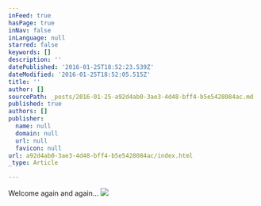 ```yaml
---
inFeed: true
hasPage: true
inNav: false
inLanguage: null
starred: false
keywords: []
description: ''
datePublished: '2016-01-25T18:52:23.539Z'
dateModified: '2016-01-25T18:52:05.515Z'
title: ''
author: []
sourcePath: _posts/2016-01-25-a92d4ab0-3ae3-4d48-bff4-b5e5428084ac.md
published: true
authors: []
publisher:
  name: null
  domain: null
  url: null
  favicon: null
url: a92d4ab0-3ae3-4d48-bff4-b5e5428084ac/index.html
_type: Article

---
```

Welcome again and again...
![](https://s3-us-west-2.amazonaws.com/the-grid-img/p/3eb89a25271a615f1783e4b28dd7025e70293cb6.jpg)